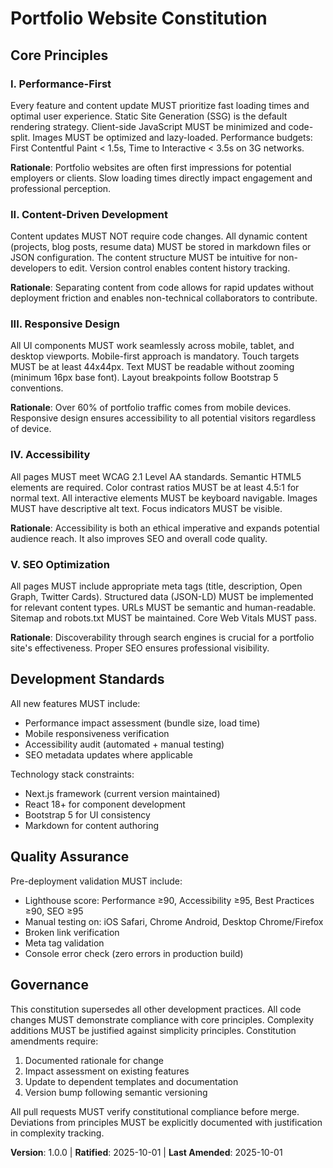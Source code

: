 <!--
SYNC IMPACT REPORT
==================
Version Change: TEMPLATE → 1.0.0
Modified Principles:
  - Added: Performance-First
  - Added: Content-Driven Development
  - Added: Responsive Design
  - Added: Accessibility
  - Added: SEO Optimization
Added Sections:
  - Development Standards
  - Quality Assurance
Removed Sections: None
Templates Status:
  ✅ plan-template.md: Reviewed - Compatible (references constitution for gates)
  ✅ spec-template.md: Reviewed - Compatible (references constitution principles)
  ✅ tasks-template.md: Reviewed - Compatible (can incorporate constitution-driven tasks)
Follow-up TODOs: None
==================
-->

# Portfolio Website Constitution

## Core Principles

### I. Performance-First

Every feature and content update MUST prioritize fast loading times and optimal user experience.
Static Site Generation (SSG) is the default rendering strategy. Client-side JavaScript MUST be
minimized and code-split. Images MUST be optimized and lazy-loaded. Performance budgets:
First Contentful Paint < 1.5s, Time to Interactive < 3.5s on 3G networks.

**Rationale**: Portfolio websites are often first impressions for potential employers or clients.
Slow loading times directly impact engagement and professional perception.

### II. Content-Driven Development

Content updates MUST NOT require code changes. All dynamic content (projects, blog posts, resume
data) MUST be stored in markdown files or JSON configuration. The content structure MUST be
intuitive for non-developers to edit. Version control enables content history tracking.

**Rationale**: Separating content from code allows for rapid updates without deployment friction
and enables non-technical collaborators to contribute.

### III. Responsive Design

All UI components MUST work seamlessly across mobile, tablet, and desktop viewports. Mobile-first
approach is mandatory. Touch targets MUST be at least 44x44px. Text MUST be readable without
zooming (minimum 16px base font). Layout breakpoints follow Bootstrap 5 conventions.

**Rationale**: Over 60% of portfolio traffic comes from mobile devices. Responsive design ensures
accessibility to all potential visitors regardless of device.

### IV. Accessibility

All pages MUST meet WCAG 2.1 Level AA standards. Semantic HTML5 elements are required. Color
contrast ratios MUST be at least 4.5:1 for normal text. All interactive elements MUST be keyboard
navigable. Images MUST have descriptive alt text. Focus indicators MUST be visible.

**Rationale**: Accessibility is both an ethical imperative and expands potential audience reach.
It also improves SEO and overall code quality.

### V. SEO Optimization

All pages MUST include appropriate meta tags (title, description, Open Graph, Twitter Cards).
Structured data (JSON-LD) MUST be implemented for relevant content types. URLs MUST be semantic
and human-readable. Sitemap and robots.txt MUST be maintained. Core Web Vitals MUST pass.

**Rationale**: Discoverability through search engines is crucial for a portfolio site's
effectiveness. Proper SEO ensures professional visibility.

## Development Standards

All new features MUST include:
- Performance impact assessment (bundle size, load time)
- Mobile responsiveness verification
- Accessibility audit (automated + manual testing)
- SEO metadata updates where applicable

Technology stack constraints:
- Next.js framework (current version maintained)
- React 18+ for component development
- Bootstrap 5 for UI consistency
- Markdown for content authoring

## Quality Assurance

Pre-deployment validation MUST include:
- Lighthouse score: Performance ≥90, Accessibility ≥95, Best Practices ≥90, SEO ≥95
- Manual testing on: iOS Safari, Chrome Android, Desktop Chrome/Firefox
- Broken link verification
- Meta tag validation
- Console error check (zero errors in production build)

## Governance

This constitution supersedes all other development practices. All code changes MUST demonstrate
compliance with core principles. Complexity additions MUST be justified against simplicity
principles. Constitution amendments require:
1. Documented rationale for change
2. Impact assessment on existing features
3. Update to dependent templates and documentation
4. Version bump following semantic versioning

All pull requests MUST verify constitutional compliance before merge. Deviations from principles
MUST be explicitly documented with justification in complexity tracking.

**Version**: 1.0.0 | **Ratified**: 2025-10-01 | **Last Amended**: 2025-10-01
